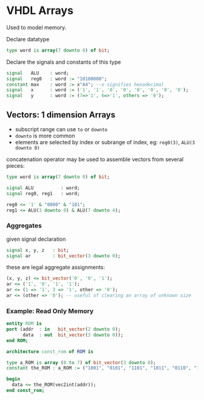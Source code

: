 # VHDL Arrays
Used to model memory.

Declare datatype
```vhdl
type word is array(7 downto 0) of bit;
```
Declare the signals and constants of this type
```vhdl
signal   ALU    : word;
signal   reg0   : word := "10100000";
constant max    : word := x"A4"; --x signifies hexadecimal 
signal   x      : word := ('1', '1', '0', '0', '0', '0', '0', '0');
signal   y      : word := (7=>'1', 6=>'1', others => '0');
```

## Vectors: 1 dimension Arrays
- subscript range can use `to` or `downto`
- `downto` is more common
- elements are selected by index or subrange of index, eg: `reg0(3)`, `ALU(3 downto 0)`

concatenation operator may be used to assemble vectors from several pieces:
```vhdl
type word is array(7 downto 0) of bit;

signal ALU          : word;
signal reg0, reg1   : word;

reg0 <= '1' & "0000" & "101";
reg1 <= ALU(3 downto 0) & ALU(7 downto 4);
```


### Aggregates
given signal declaration
```vhdl
signal x, y, z   : bit;
signal ar        : bit_vector(3 downto 0);
```
these are legal aggregate assignments:
```vhdl
(x, y, z) <= bit_vector('0', '0', '1');
ar <= ('1', '0', '1', '1');
ar <= (1 => '1', 3 => '1', other => '0');
ar <= (other => '0'); -- useful of clearing an array of unknown size
```

### Example: Read Only Memory
```vhdl
entity ROM is
port (addr  : in   bit_vector(2 downto 0);
      data  : out  bit_vector(3 downto 0));
end ROM;

architecture const_rom of ROM is

type a_ROM is array (0 to 7) of bit_vector(3 downto 0);
constant the_ROM : a_ROM := ("1001", "0101", "1101", "1011", "0110", "1000", "1111", "1010");

begin
  data <= the_ROM(vec2int(addr));
end const_rom;
```